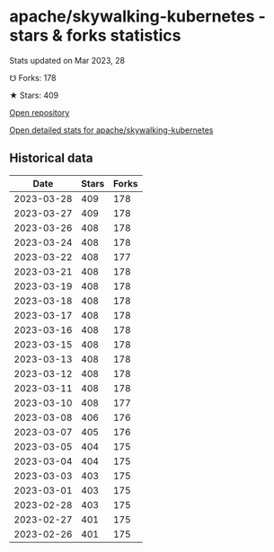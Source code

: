 # apache/skywalking-kubernetes - stars & forks statistics

Stats updated on Mar 2023, 28

☋ Forks: 178

★ Stars: 409

[Open repository](https://github.com/apache/skywalking-kubernetes)

[Open detailed stats for apache/skywalking-kubernetes](https://reviewgithub.com/rep/apache/skywalking-kubernetes)

## Historical data
| Date | Stars | Forks |
|------|-------|-------|
| 2023-03-28 | 409 | 178 | 
| 2023-03-27 | 409 | 178 | 
| 2023-03-26 | 408 | 178 | 
| 2023-03-24 | 408 | 178 | 
| 2023-03-22 | 408 | 177 | 
| 2023-03-21 | 408 | 178 | 
| 2023-03-19 | 408 | 178 | 
| 2023-03-18 | 408 | 178 | 
| 2023-03-17 | 408 | 178 | 
| 2023-03-16 | 408 | 178 | 
| 2023-03-15 | 408 | 178 | 
| 2023-03-13 | 408 | 178 | 
| 2023-03-12 | 408 | 178 | 
| 2023-03-11 | 408 | 178 | 
| 2023-03-10 | 408 | 177 | 
| 2023-03-08 | 406 | 176 | 
| 2023-03-07 | 405 | 176 | 
| 2023-03-05 | 404 | 175 | 
| 2023-03-04 | 404 | 175 | 
| 2023-03-03 | 403 | 175 | 
| 2023-03-01 | 403 | 175 | 
| 2023-02-28 | 403 | 175 | 
| 2023-02-27 | 401 | 175 | 
| 2023-02-26 | 401 | 175 | 

